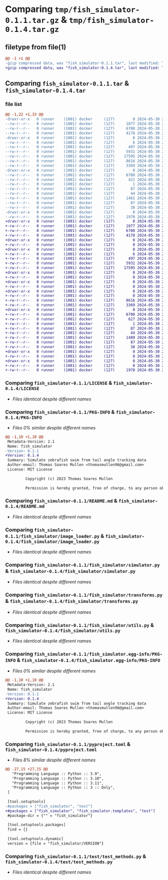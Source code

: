 # Comparing `tmp/fish_simulator-0.1.1.tar.gz` & `tmp/fish_simulator-0.1.4.tar.gz`

## filetype from file(1)

```diff
@@ -1 +1 @@
-gzip compressed data, was "fish_simulator-0.1.1.tar", last modified: Thu May 30 21:19:16 2024, max compression
+gzip compressed data, was "fish_simulator-0.1.4.tar", last modified: Thu May 30 22:36:41 2024, max compression
```

## Comparing `fish_simulator-0.1.1.tar` & `fish_simulator-0.1.4.tar`

### file list

```diff
@@ -1,22 +1,33 @@
-drwxr-xr-x   0 runner    (1001) docker     (127)        0 2024-05-30 21:19:16.118037 fish_simulator-0.1.1/
--rw-r--r--   0 runner    (1001) docker     (127)     1077 2024-05-30 21:19:09.000000 fish_simulator-0.1.1/LICENSE
--rw-r--r--   0 runner    (1001) docker     (127)     6780 2024-05-30 21:19:16.118037 fish_simulator-0.1.1/PKG-INFO
--rw-r--r--   0 runner    (1001) docker     (127)     4178 2024-05-30 21:19:09.000000 fish_simulator-0.1.1/README.md
-drwxr-xr-x   0 runner    (1001) docker     (127)        0 2024-05-30 21:19:16.114037 fish_simulator-0.1.1/fish_simulator/
--rw-r--r--   0 runner    (1001) docker     (127)        6 2024-05-30 21:19:09.000000 fish_simulator-0.1.1/fish_simulator/VERSION
--rw-r--r--   0 runner    (1001) docker     (127)      497 2024-05-30 21:19:09.000000 fish_simulator-0.1.1/fish_simulator/__init__.py
--rw-r--r--   0 runner    (1001) docker     (127)     5931 2024-05-30 21:19:09.000000 fish_simulator-0.1.1/fish_simulator/image_loader.py
--rw-r--r--   0 runner    (1001) docker     (127)    17595 2024-05-30 21:19:09.000000 fish_simulator-0.1.1/fish_simulator/simulator.py
--rw-r--r--   0 runner    (1001) docker     (127)     8616 2024-05-30 21:19:09.000000 fish_simulator-0.1.1/fish_simulator/transforms.py
--rw-r--r--   0 runner    (1001) docker     (127)     3369 2024-05-30 21:19:09.000000 fish_simulator-0.1.1/fish_simulator/utils.py
-drwxr-xr-x   0 runner    (1001) docker     (127)        0 2024-05-30 21:19:16.118037 fish_simulator-0.1.1/fish_simulator.egg-info/
--rw-r--r--   0 runner    (1001) docker     (127)     6780 2024-05-30 21:19:16.000000 fish_simulator-0.1.1/fish_simulator.egg-info/PKG-INFO
--rw-r--r--   0 runner    (1001) docker     (127)      421 2024-05-30 21:19:16.000000 fish_simulator-0.1.1/fish_simulator.egg-info/SOURCES.txt
--rw-r--r--   0 runner    (1001) docker     (127)        1 2024-05-30 21:19:16.000000 fish_simulator-0.1.1/fish_simulator.egg-info/dependency_links.txt
--rw-r--r--   0 runner    (1001) docker     (127)       87 2024-05-30 21:19:16.000000 fish_simulator-0.1.1/fish_simulator.egg-info/requires.txt
--rw-r--r--   0 runner    (1001) docker     (127)       44 2024-05-30 21:19:16.000000 fish_simulator-0.1.1/fish_simulator.egg-info/top_level.txt
--rw-r--r--   0 runner    (1001) docker     (127)     1461 2024-05-30 21:19:09.000000 fish_simulator-0.1.1/pyproject.toml
--rw-r--r--   0 runner    (1001) docker     (127)       87 2024-05-30 21:19:09.000000 fish_simulator-0.1.1/requirements.txt
--rw-r--r--   0 runner    (1001) docker     (127)       38 2024-05-30 21:19:16.118037 fish_simulator-0.1.1/setup.cfg
-drwxr-xr-x   0 runner    (1001) docker     (127)        0 2024-05-30 21:19:16.114037 fish_simulator-0.1.1/test/
--rw-r--r--   0 runner    (1001) docker     (127)     1970 2024-05-30 21:19:09.000000 fish_simulator-0.1.1/test/test_methods.py
+drwxr-xr-x   0 runner    (1001) docker     (127)        0 2024-05-30 22:36:41.094200 fish_simulator-0.1.4/
+-rw-r--r--   0 runner    (1001) docker     (127)     1077 2024-05-30 22:36:34.000000 fish_simulator-0.1.4/LICENSE
+-rw-r--r--   0 runner    (1001) docker     (127)     6780 2024-05-30 22:36:41.094200 fish_simulator-0.1.4/PKG-INFO
+-rw-r--r--   0 runner    (1001) docker     (127)     4178 2024-05-30 22:36:34.000000 fish_simulator-0.1.4/README.md
+drwxr-xr-x   0 runner    (1001) docker     (127)        0 2024-05-30 22:36:41.090200 fish_simulator-0.1.4/examples/
+-rw-r--r--   0 runner    (1001) docker     (127)        0 2024-05-30 22:36:34.000000 fish_simulator-0.1.4/examples/__init__.py
+drwxr-xr-x   0 runner    (1001) docker     (127)        0 2024-05-30 22:36:41.090200 fish_simulator-0.1.4/fish_simulator/
+-rw-r--r--   0 runner    (1001) docker     (127)        6 2024-05-30 22:36:34.000000 fish_simulator-0.1.4/fish_simulator/VERSION
+-rw-r--r--   0 runner    (1001) docker     (127)      497 2024-05-30 22:36:34.000000 fish_simulator-0.1.4/fish_simulator/__init__.py
+-rw-r--r--   0 runner    (1001) docker     (127)     5931 2024-05-30 22:36:34.000000 fish_simulator-0.1.4/fish_simulator/image_loader.py
+-rw-r--r--   0 runner    (1001) docker     (127)    17595 2024-05-30 22:36:34.000000 fish_simulator-0.1.4/fish_simulator/simulator.py
+drwxr-xr-x   0 runner    (1001) docker     (127)        0 2024-05-30 22:36:41.094200 fish_simulator-0.1.4/fish_simulator/templates/
+-rw-r--r--   0 runner    (1001) docker     (127)        0 2024-05-30 22:36:34.000000 fish_simulator-0.1.4/fish_simulator/templates/__init__.py
+drwxr-xr-x   0 runner    (1001) docker     (127)        0 2024-05-30 22:36:41.094200 fish_simulator-0.1.4/fish_simulator/templates/template_img/
+-rw-r--r--   0 runner    (1001) docker     (127)        0 2024-05-30 22:36:34.000000 fish_simulator-0.1.4/fish_simulator/templates/template_img/__init__.py
+drwxr-xr-x   0 runner    (1001) docker     (127)        0 2024-05-30 22:36:41.094200 fish_simulator-0.1.4/fish_simulator/templates/template_img/segs/
+-rw-r--r--   0 runner    (1001) docker     (127)        0 2024-05-30 22:36:34.000000 fish_simulator-0.1.4/fish_simulator/templates/template_img/segs/__init__.py
+-rw-r--r--   0 runner    (1001) docker     (127)     8616 2024-05-30 22:36:34.000000 fish_simulator-0.1.4/fish_simulator/transforms.py
+-rw-r--r--   0 runner    (1001) docker     (127)     3369 2024-05-30 22:36:34.000000 fish_simulator-0.1.4/fish_simulator/utils.py
+drwxr-xr-x   0 runner    (1001) docker     (127)        0 2024-05-30 22:36:41.094200 fish_simulator-0.1.4/fish_simulator.egg-info/
+-rw-r--r--   0 runner    (1001) docker     (127)     6780 2024-05-30 22:36:41.000000 fish_simulator-0.1.4/fish_simulator.egg-info/PKG-INFO
+-rw-r--r--   0 runner    (1001) docker     (127)      627 2024-05-30 22:36:41.000000 fish_simulator-0.1.4/fish_simulator.egg-info/SOURCES.txt
+-rw-r--r--   0 runner    (1001) docker     (127)        1 2024-05-30 22:36:41.000000 fish_simulator-0.1.4/fish_simulator.egg-info/dependency_links.txt
+-rw-r--r--   0 runner    (1001) docker     (127)       87 2024-05-30 22:36:41.000000 fish_simulator-0.1.4/fish_simulator.egg-info/requires.txt
+-rw-r--r--   0 runner    (1001) docker     (127)       44 2024-05-30 22:36:41.000000 fish_simulator-0.1.4/fish_simulator.egg-info/top_level.txt
+-rw-r--r--   0 runner    (1001) docker     (127)     1489 2024-05-30 22:36:34.000000 fish_simulator-0.1.4/pyproject.toml
+-rw-r--r--   0 runner    (1001) docker     (127)       87 2024-05-30 22:36:34.000000 fish_simulator-0.1.4/requirements.txt
+-rw-r--r--   0 runner    (1001) docker     (127)       38 2024-05-30 22:36:41.094200 fish_simulator-0.1.4/setup.cfg
+drwxr-xr-x   0 runner    (1001) docker     (127)        0 2024-05-30 22:36:41.094200 fish_simulator-0.1.4/test/
+-rw-r--r--   0 runner    (1001) docker     (127)        0 2024-05-30 22:36:34.000000 fish_simulator-0.1.4/test/__init__.py
+drwxr-xr-x   0 runner    (1001) docker     (127)        0 2024-05-30 22:36:41.094200 fish_simulator-0.1.4/test/fixtures/
+-rw-r--r--   0 runner    (1001) docker     (127)        0 2024-05-30 22:36:34.000000 fish_simulator-0.1.4/test/fixtures/__init__.py
+-rw-r--r--   0 runner    (1001) docker     (127)     1970 2024-05-30 22:36:34.000000 fish_simulator-0.1.4/test/test_methods.py
```

### Comparing `fish_simulator-0.1.1/LICENSE` & `fish_simulator-0.1.4/LICENSE`

 * *Files identical despite different names*

### Comparing `fish_simulator-0.1.1/PKG-INFO` & `fish_simulator-0.1.4/PKG-INFO`

 * *Files 0% similar despite different names*

```diff
@@ -1,10 +1,10 @@
 Metadata-Version: 2.1
 Name: fish_simulator
-Version: 0.1.1
+Version: 0.1.4
 Summary: Simulate zebrafish swim from tail angle tracking data
 Author-email: Thomas Soares Mullen <thomasmullen96@gmail.com>
 License: MIT License
         
         Copyright (c) 2023 Thomas Soares Mullen
         
         Permission is hereby granted, free of charge, to any person obtaining a copy
```

### Comparing `fish_simulator-0.1.1/README.md` & `fish_simulator-0.1.4/README.md`

 * *Files identical despite different names*

### Comparing `fish_simulator-0.1.1/fish_simulator/image_loader.py` & `fish_simulator-0.1.4/fish_simulator/image_loader.py`

 * *Files identical despite different names*

### Comparing `fish_simulator-0.1.1/fish_simulator/simulator.py` & `fish_simulator-0.1.4/fish_simulator/simulator.py`

 * *Files identical despite different names*

### Comparing `fish_simulator-0.1.1/fish_simulator/transforms.py` & `fish_simulator-0.1.4/fish_simulator/transforms.py`

 * *Files identical despite different names*

### Comparing `fish_simulator-0.1.1/fish_simulator/utils.py` & `fish_simulator-0.1.4/fish_simulator/utils.py`

 * *Files identical despite different names*

### Comparing `fish_simulator-0.1.1/fish_simulator.egg-info/PKG-INFO` & `fish_simulator-0.1.4/fish_simulator.egg-info/PKG-INFO`

 * *Files 0% similar despite different names*

```diff
@@ -1,10 +1,10 @@
 Metadata-Version: 2.1
 Name: fish_simulator
-Version: 0.1.1
+Version: 0.1.4
 Summary: Simulate zebrafish swim from tail angle tracking data
 Author-email: Thomas Soares Mullen <thomasmullen96@gmail.com>
 License: MIT License
         
         Copyright (c) 2023 Thomas Soares Mullen
         
         Permission is hereby granted, free of charge, to any person obtaining a copy
```

### Comparing `fish_simulator-0.1.1/pyproject.toml` & `fish_simulator-0.1.4/pyproject.toml`

 * *Files 8% similar despite different names*

```diff
@@ -27,15 +27,15 @@
   "Programming Language :: Python :: 3.9",
   "Programming Language :: Python :: 3.10",
   "Programming Language :: Python :: 3.11",
   "Programming Language :: Python :: 3 :: Only",
 ]
 
 [tool.setuptools]
-#packages = ["fish_simulator", "test"]
+#packages = ["fish_simulator", "fish_simulator.templates", "test"]
 #package-dir = {"" = "fish_simulator"}
 
 [tool.setuptools.packages]
 find = {}
 
 [tool.setuptools.dynamic]
 version = {file = "fish_simulator/VERSION"}
```

### Comparing `fish_simulator-0.1.1/test/test_methods.py` & `fish_simulator-0.1.4/test/test_methods.py`

 * *Files identical despite different names*

